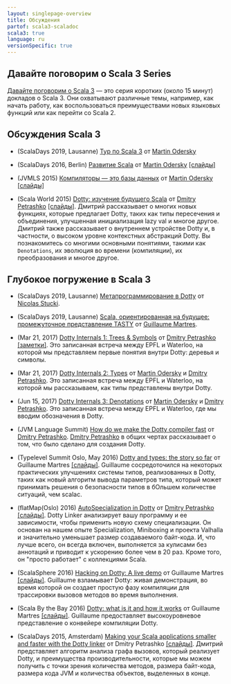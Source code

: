 ```yaml
---
layout: singlepage-overview
title: Обсуждения
partof: scala3-scaladoc
scala3: true
language: ru
versionSpecific: true
---
```


Давайте поговорим о Scala 3 Series
-------------------------------

[Давайте поговорим о Scala 3](https://www.youtube.com/playlist?list=PLTx-VKTe8yLxYQfX_eGHCxaTuWvvG28Ml) — это серия 
коротких (около 15 минут) докладов о Scala 3. Они охватывают различные темы, например, как начать работу, 
как воспользоваться преимуществами новых языковых функций или как перейти со Scala 2.

Обсуждения Scala 3
----------------
- (ScalaDays 2019, Lausanne) [Тур по Scala 3](https://www.youtube.com/watch?v=_Rnrx2lo9cw) от [Martin Odersky](http://twitter.com/odersky)

- (ScalaDays 2016, Berlin) [Развитие Scala](https://www.youtube.com/watch?v=GHzWqJKFCk4) от [Martin Odersky](http://twitter.com/odersky) [\[слайды\]](http://www.slideshare.net/Odersky/scala-days-nyc-2016)

- (JVMLS 2015) [Компиляторы — это базы данных](https://www.youtube.com/watch?v=WxyyJyB_Ssc) от [Martin Odersky](http://twitter.com/odersky) [\[слайды\]](http://www.slideshare.net/Odersky/compilers-are-databases)

- (Scala World 2015) [Dotty: изучение будущего Scala](https://www.youtube.com/watch?v=aftdOFuVU1o) от [Dmitry Petrashko](http://twitter.com/darkdimius) [\[слайды\]](https://d-d.me/scalaworld2015/#/).
  Дмитрий рассказывает о многих новых функциях, которые предлагает Dotty, таких как типы пересечения и объединения, 
  улучшенная инициализация lazy val и многое другое. Дмитрий также рассказывает о внутреннем устройстве Dotty 
  и, в частности, о высоком уровне контекстных абстракций Dotty. 
  Вы познакомитесь со многими основными понятиями, такими как `Denotations`, их эволюция во времени (компиляции), 
  их преобразования и многое другое.

Глубокое погружение в Scala 3
----------------------
- (ScalaDays 2019, Lausanne) [Метапрограммирование в Dotty](https://www.youtube.com/watch?v=ZfDS_gJyPTc) от [Nicolas Stucki](https://github.com/nicolasstucki).

- (ScalaDays 2019, Lausanne) [Scala, ориентированная на будущее: промежуточное представление TASTY](https://www.youtube.com/watch?v=zQFjC3zLYwo) от [Guillaume Martres](http://guillaume.martres.me/).

- (Mar 21, 2017) [Dotty Internals 1: Trees & Symbols](https://www.youtube.com/watch?v=yYd-zuDd3S8) от [Dmitry Petrashko](http://twitter.com/darkdimius) [\[заметки\]](https://dotty.epfl.ch/docs/internals/dotty-internals-1-notes.html).
  Это записанная встреча между EPFL и Waterloo, на которой мы представляем первые понятия внутри Dotty: деревья и символы.

- (Mar 21, 2017) [Dotty Internals 2: Types](https://www.youtube.com/watch?v=3gmLIYlGbKc) от [Martin Odersky](http://twitter.com/odersky) и [Dmitry Petrashko](http://twitter.com/darkdimius).
  Это записанная встреча между EPFL и Waterloo, на которой мы рассказываем, как типы представлены внутри Dotty.

- (Jun 15, 2017) [Dotty Internals 3: Denotations](https://youtu.be/9iPA7zMRGKY) от [Martin Odersky](http://twitter.com/odersky) и [Dmitry Petrashko](http://twitter.com/darkdimius).
  Это записанная встреча между EPFL и Waterloo, где мы вводим обозначения в Dotty.

- (JVM Language Summit) [How do we make the Dotty compiler fast](https://www.youtube.com/watch?v=9xYoSwnSPz0) от [Dmitry Petrashko](http://twitter.com/darkdimius).
  [Dmitry Petrashko](http://twitter.com/darkdimius) в общих чертах рассказывает о том, что было сделано для создания Dotty.

- (Typelevel Summit Oslo, May 2016) [Dotty and types: the story so far](https://www.youtube.com/watch?v=YIQjfCKDR5A) от
  Guillaume Martres [\[слайды\]](http://guillaume.martres.me/talks/typelevel-summit-oslo/).
  Guillaume сосредоточился на некоторых практических улучшениях системы типов, реализованных в Dotty, 
  таких как новый алгоритм вывода параметров типа, 
  который может принимать решения о безопасности типов в бОльшем количестве ситуаций, чем scalac.

- (flatMap(Oslo) 2016) [AutoSpecialization in Dotty](https://vimeo.com/165928176) от [Dmitry Petrashko](http://twitter.com/darkdimius) [\[слайды\]](https://d-d.me/talks/flatmap2016/#/).
  Dotty Linker анализирует вашу программу и ее зависимости, чтобы применить новую схему специализации.
  Он основан на нашем опыте Specialization, Miniboxing и проекта Valhalla и значительно уменьшает размер создаваемого байт-кода. 
  И, что лучше всего, он всегда включен, выполняется за кулисами без аннотаций и приводит к ускорению более чем в 20 раз. 
  Кроме того, он "просто работает" с коллекциями Scala.

- (ScalaSphere 2016) [Hacking on Dotty: A live demo](https://www.youtube.com/watch?v=0OOYGeZLHs4) от Guillaume Martres [\[слайды\]](http://guillaume.martres.me/talks/dotty-live-demo/).
  Guillaume взламывает Dotty: живая демонстрация, во время которой он создает простую фазу компиляции 
  для трассировки вызовов методов во время выполнения.

- (Scala By the Bay 2016) [Dotty: what is it and how it works](https://www.youtube.com/watch?v=wCFbYu7xEJA) от Guillaume
  Martres [\[слайды\]](http://guillaume.martres.me/talks/dotty-tutorial/#/). 
  Guillaume предоставляет высокоуровневое представление о конвейере компиляции Dotty.

- (ScalaDays 2015, Amsterdam) [Making your Scala applications smaller and faster with the Dotty linker](https://www.youtube.com/watch?v=xCeI1ArdXM4) от Dmitry Petrashko [\[слайды\]](https://d-d.me/scaladays2015/#/).
  Дмитрий представляет алгоритм анализа графа вызовов, который реализует Dotty, и преимущества производительности, 
  которые мы можем получить с точки зрения количества методов, размера байт-кода, размера кода JVM 
  и количества объектов, выделенных в конце.
